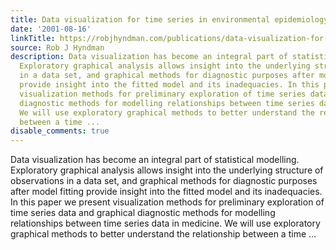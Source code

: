 ```yaml
---
title: Data visualization for time series in environmental epidemiology
date: '2001-08-16'
linkTitle: https://robjhyndman.com/publications/data-visualization-for-time-series-in-environmental-epidemiology/
source: Rob J Hyndman
description: Data visualization has become an integral part of statistical modelling.
  Exploratory graphical analysis allows insight into the underlying structure of observations
  in a data set, and graphical methods for diagnostic purposes after model fitting
  provide insight into the fitted model and its inadequacies. In this paper we present
  visualization methods for preliminary exploration of time series data and graphical
  diagnostic methods for modelling relationships between time series data in medicine.
  We will use exploratory graphical methods to better understand the relationship
  between a time ...
disable_comments: true
---
```

Data visualization has become an integral part of statistical modelling. Exploratory graphical analysis allows insight into the underlying structure of observations in a data set, and graphical methods for diagnostic purposes after model fitting provide insight into the fitted model and its inadequacies. In this paper we present visualization methods for preliminary exploration of time series data and graphical diagnostic methods for modelling relationships between time series data in medicine. We will use exploratory graphical methods to better understand the relationship between a time ...